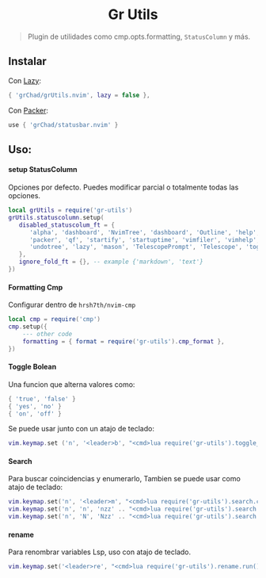 <h1 align="center">Gr Utils</h1>

> Plugin de utilidades como cmp.opts.formatting, `StatusColumn` y más.


## Instalar

Con [Lazy](https://github.com/folke/lazy.nvim):

```lua
{ 'grChad/grUtils.nvim', lazy = false },
```

Con [Packer](https://github.com/wbthomason/packer.nvim):

```lua
use { 'grChad/statusbar.nvim' }
```

## Uso:
#### setup StatusColumn

Opciones por defecto. Puedes modificar parcial o totalmente todas las opciones.

```lua
local grUtils = require('gr-utils')
grUtils.statuscolumn.setup(
   disabled_statuscolum_ft = {
      'alpha', 'dashboard', 'NvimTree', 'dashboard', 'Outline', 'help', 'lspinfo',
      'packer', 'qf', 'startify', 'startuptime', 'vimfiler', 'vimhelp', 'viminfo',
      'undotree', 'lazy', 'mason', 'TelescopePrompt', 'Telescope', 'toggleterm',
   },
   ignore_fold_ft = {}, -- example {'markdown', 'text'}
})
```

#### Formatting Cmp

Configurar dentro de `hrsh7th/nvim-cmp`

```lua
local cmp = require('cmp')
cmp.setup({
    --- other code
    formatting = { format = require('gr-utils').cmp_format },
})
```

#### Toggle Bolean

Una funcion que alterna valores como:
```lua
{ 'true', 'false' }
{ 'yes', 'no' }
{ 'on', 'off' }
```

Se puede usar junto con un atajo de teclado:
```lua
vim.keymap.set ('n', '<leader>b', "<cmd>lua require('gr-utils').toggle_bool()<CR>", { desc = 'Toggle boolean' })
```

#### Search

Para buscar coincidencias y enumerarlo, Tambien se puede usar como atajo de teclado:

```lua
vim.keymap.set('n', '<leader>m', "<cmd>lua require('gr-utils').search.clear()<CR>", { silent = true, desc = 'no highlight' })
vim.keymap.set('n', 'n', 'nzz' .. "<cmd>lua require('gr-utils').search.run()<CR>", { desc = 'Next search' })
vim.keymap.set('n', 'N', 'Nzz' .. "<cmd>lua require('gr-utils').search.run()<CR>", { desc = 'Previous search' })
```

#### rename

Para renombrar variables Lsp, uso con atajo de teclado.

```lua
vim.keymap.set('<leader>re', "<cmd>lua require('gr-utils').rename.run()<CR>", {desc = 'rename variable'})
```
